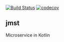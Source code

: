 [![Build Status](https://travis-ci.org/geralt3/jmst.svg?branch=master)](https://travis-ci.org/geralt3/jmst)
[![codecov](https://codecov.io/gh/geralt3/jmst/branch/master/graph/badge.svg)](https://codecov.io/gh/geralt3/jmst)


## jmst

Microservice in Kotlin